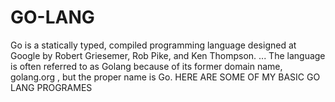 # GO-LANG
Go is a statically typed, compiled programming language designed at Google by Robert Griesemer, Rob Pike, and Ken Thompson. ... 
The language is often referred to as Golang because of its former domain name, golang.org ,
but the proper name is Go.
HERE ARE SOME OF MY BASIC GO LANG PROGRAMES

